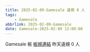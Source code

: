 ```yaml
---
title: 2025-02-09-Gamesale 違規 0 人
tags:
    - Gamesale
abbrlink: 2025-02-09-Gamesale
date: Gamesale-2025-02-09 12:00:00
---
```

Gamesale 板 [板規連結](https://www.ptt.cc/bbs/Gossiping/M.1637425085.A.07D.html)
昨天違規 0 人
